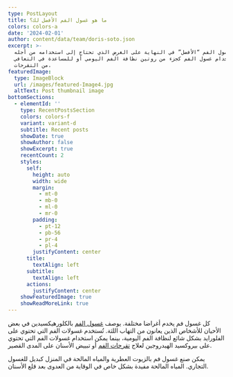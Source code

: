 ```yaml
---
type: PostLayout
title: ما هو غسول الفم الأفضل لك؟
colors: colors-a
date: '2024-02-01'
author: content/data/team/doris-soto.json
excerpt: >-
  يعتمد غسول الفم “الأفضل” في النهاية على الغرض الذي تحتاج إلى استخدامه من أجله.
  يمكن استخدام غسول الفم كجزء من روتين نظافة الفم اليومي أو للمساعدة في التعافي
  من التقرحات.
featuredImage:
  type: ImageBlock
  url: /images/featured-Image4.jpg
  altText: Post thumbnail image
bottomSections:
  - elementId: ''
    type: RecentPostsSection
    colors: colors-f
    variant: variant-d
    subtitle: Recent posts
    showDate: true
    showAuthor: false
    showExcerpt: true
    recentCount: 2
    styles:
      self:
        height: auto
        width: wide
        margin:
          - mt-0
          - mb-0
          - ml-0
          - mr-0
        padding:
          - pt-12
          - pb-56
          - pr-4
          - pl-4
        justifyContent: center
      title:
        textAlign: left
      subtitle:
        textAlign: left
      actions:
        justifyContent: center
    showFeaturedImage: true
    showReadMoreLink: true
---
```

كل غسول فم يخدم أغراضا مختلفة. يوصف [غسول الفم](https://alchamel.net/%d9%85%d8%a7-%d9%87%d9%88-%d8%ba%d8%b3%d9%88%d9%84-%d8%a7%d9%84%d9%81%d9%85-%d8%a7%d9%84%d8%a3%d9%81%d8%b6%d9%84-%d9%84%d9%83/) بالكلورهيكسيدين في بعض الأحيان للأشخاص الذين يعانون من التهاب اللثة. تُستخدم غسولات الفم التي تحتوي على الفلورايد بشكل شائع لنظافة الفم اليومية، بينما يمكن استخدام غسولات الفم التي تحتوي على بيروكسيد الهيدروجين لعلاج [تقرحات الفم](https://alchamel.net/%d8%a7%d8%b3%d8%a8%d8%a7%d8%a8-%d8%aa%d9%82%d8%b1%d8%ad%d8%a7%d8%aa-%d8%a7%d9%84%d9%81%d9%85-%d9%88%d8%b9%d9%84%d8%a7%d8%ac%d9%87%d8%a7/) أو تبييض الأسنان على المدى القصير.

يمكن صنع غسول فم بالزيوت العطرية والمياه المالحة في المنزل كبديل للغسول التجاري. المياه المالحة مفيدة بشكل خاص في الوقاية من العدوى بعد قلع الأسنان.



